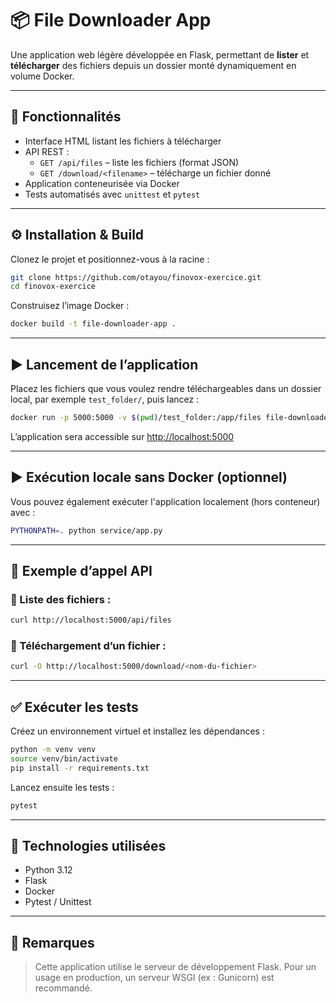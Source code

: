 # 📦 File Downloader App

Une application web légère développée en Flask, permettant de **lister** et **télécharger** des fichiers depuis un dossier monté dynamiquement en volume Docker.

---

## 🚀 Fonctionnalités

- Interface HTML listant les fichiers à télécharger
- API REST :
  - `GET /api/files` – liste les fichiers (format JSON)
  - `GET /download/<filename>` – télécharge un fichier donné
- Application conteneurisée via Docker
- Tests automatisés avec `unittest` et `pytest`

---

## ⚙️ Installation & Build

Clonez le projet et positionnez-vous à la racine :

```bash
git clone https://github.com/otayou/finovox-exercice.git
cd finovox-exercice
```

Construisez l’image Docker :

```bash
docker build -t file-downloader-app .
```

---

## ▶️ Lancement de l’application

Placez les fichiers que vous voulez rendre téléchargeables dans un dossier local, par exemple `test_folder/`, puis lancez :

```bash
docker run -p 5000:5000 -v $(pwd)/test_folder:/app/files file-downloader-app
```

L’application sera accessible sur [http://localhost:5000](http://localhost:5000)

---

## ▶️ Exécution locale sans Docker (optionnel)

Vous pouvez également exécuter l'application localement (hors conteneur) avec :

```bash
PYTHONPATH=. python service/app.py
```

---

## 📡 Exemple d’appel API

### 🔹 Liste des fichiers :
```bash
curl http://localhost:5000/api/files
```

### 🔹 Téléchargement d’un fichier :
```bash
curl -O http://localhost:5000/download/<nom-du-fichier>
```

---

## ✅ Exécuter les tests

Créez un environnement virtuel et installez les dépendances :

```bash
python -m venv venv
source venv/bin/activate
pip install -r requirements.txt
```

Lancez ensuite les tests :

```bash
pytest
```

---

## 🧪 Technologies utilisées

- Python 3.12
- Flask
- Docker
- Pytest / Unittest

---

## 📝 Remarques

> Cette application utilise le serveur de développement Flask. Pour un usage en production, un serveur WSGI (ex : Gunicorn) est recommandé.
